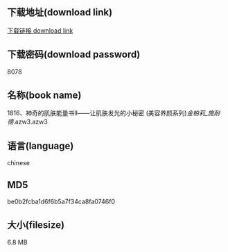 ## 下载地址(download link)
[下载链接 download link](https://voluble-croquembouche-d321dc.netlify.app/?s=1816%E3%80%81%E7%A5%9E%E5%A5%87%E7%9A%84%E8%82%8C%E8%82%A4%E8%83%BD%E9%87%8F%E4%B9%A6%E2%85%A1%E2%80%94%E2%80%94%E8%AE%A9%E8%82%8C%E8%82%A4%E5%8F%91%E5%85%89%E7%9A%84%E5%B0%8F%E7%A7%98%E5%AF%86+%28%E7%BE%8E%E5%AE%B9%E5%85%BB%E9%A2%9C%E7%B3%BB%E5%88%97%29_%E9%87%91%E6%9F%8F%E8%8E%89_%E6%96%BD%E8%80%90%E5%BE%B7_.azw3)

## 下载密码(download password)
8078

## 名称(book name)
1816、神奇的肌肤能量书Ⅱ——让肌肤发光的小秘密 (美容养颜系列)_金柏莉_施耐德_.azw3.azw3

## 语言(language)
chinese

## MD5
be0b2fcba1d6f6b5a7f34ca8fa0746f0

## 大小(filesize)
6.8 MB
